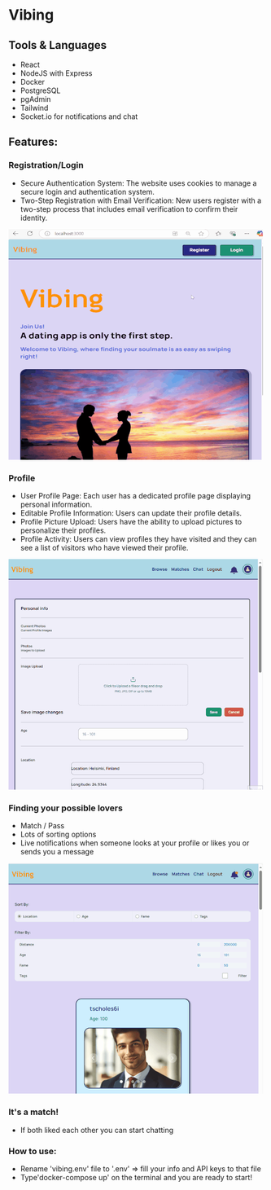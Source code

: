 # Vibing

## Tools & Languages
* React
* NodeJS with Express
* Docker
* PostgreSQL
* pgAdmin
* Tailwind
* Socket.io for notifications and chat

## Features:

### Registration/Login
* Secure Authentication System: The website uses cookies to manage a secure login and authentication system.
* Two-Step Registration with Email Verification: New users register with a two-step process that includes email
  verification to confirm their identity.

![App Demo](client/src/images/Animation10.gif)

### Profile
* User Profile Page: Each user has a dedicated profile page displaying personal information.
* Editable Profile Information: Users can update their profile details.
* Profile Picture Upload: Users have the ability to upload pictures to personalize their profiles.
* Profile Activity: Users can view profiles they have visited and they can see a list of visitors who have
  viewed their profile.

![App Demo](client/src/images/Animation12.gif)

### Finding your possible lovers
* Match / Pass 
* Lots of sorting options
* Live notifications when someone looks at your profile or likes you or sends you a message
  
![App Demo](client/src/images/Animation4.gif)

 ### It's a match!
 * If both liked each other you can start chatting


 ### How to use:
 * Rename 'vibing.env' file to '.env' => fill your info and API keys to that file
 * Type'docker-compose up' on the terminal and you are ready to start!
 
 


